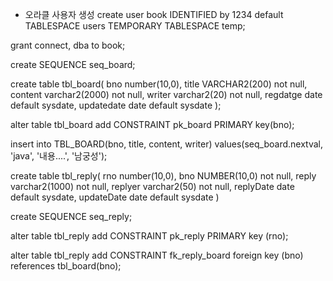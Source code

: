 * 오라클 사용자 생성
create user book IDENTIFIED by 1234
default TABLESPACE users
TEMPORARY TABLESPACE temp;

grant connect, dba to book;

create SEQUENCE seq_board;

create table tbl_board(
    bno number(10,0),
    title VARCHAR2(200) not null,
    content varchar2(2000) not null,
    writer varchar2(20) not null,
    regdatge date default sysdate,
    updatedate date default sysdate
);

alter table tbl_board add CONSTRAINT pk_board
PRIMARY key(bno);

insert into TBL_BOARD(bno, title, content, writer)
values(seq_board.nextval, 'java', '내용....', '남궁성');

create table tbl_reply(
    rno number(10,0),
    bno NUMBER(10,0) not null,
    reply varchar2(1000) not null,
    replyer varchar2(50) not null,
    replyDate date default sysdate,
    updateDate date default sysdate
)

create SEQUENCE seq_reply;

alter table tbl_reply add CONSTRAINT pk_reply PRIMARY key (rno);

alter table tbl_reply add CONSTRAINT fk_reply_board
foreign key (bno) references tbl_board(bno);